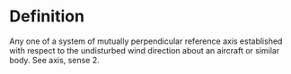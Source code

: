 # Definition

Any one of a system of mutually perpendicular reference axis established
with respect to the undisturbed wind direction about an aircraft or
similar body. See axis, sense 2.
